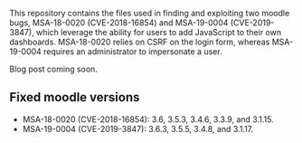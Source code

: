 This repository contains the files used in finding and exploiting two moodle bugs, MSA-18-0020 (CVE-2018-16854) and MSA-19-0004 (CVE-2019-3847), which leverage the ability for users to add JavaScript to their own dashboards. MSA-18-0020 relies on CSRF on the login form, whereas MSA-19-0004 requires an administrator to impersonate a user.

Blog post coming soon.

## Fixed moodle versions
* MSA-18-0020 (CVE-2018-16854): 3.6, 3.5.3, 3.4.6, 3.3.9, and 3.1.15.
* MSA-19-0004 (CVE-2019-3847): 3.6.3, 3.5.5, 3.4.8, and 3.1.17.
